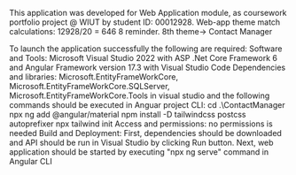 This application was developed for Web Application module, as coursework portfolio project @ WIUT by student ID: 00012928.
Web-app theme match calculations: 12928/20 = 646 8 reminder. 8th theme-> Contact Manager

To launch the application successfully the following are required:
Software and Tools: Microsoft Visual Studio 2022 with ASP .Net Core Framework 6 and Angular Framework version 17.3 with Visual Studio Code
Dependencies and libraries: Microsoft.EntityFrameWorkCore, Microsoft.EntityFrameWorkCore.SQLServer, Microsoft.EntityFrameWorkCore.Tools in visual studio and the following commands should be executed in Anguar project CLI:
cd .\ContactManager\
npx ng add @angular/material
npm install -D tailwindcss postcss autoprefixer
npx tailwind init
Access and permissions: no permissions is needed
Build and Deployment: First, dependencies should be downloaded and API should be run in Visual Studio by clicking Run button. Next, web application should be started by executing "npx ng serve" command in Angular CLI
